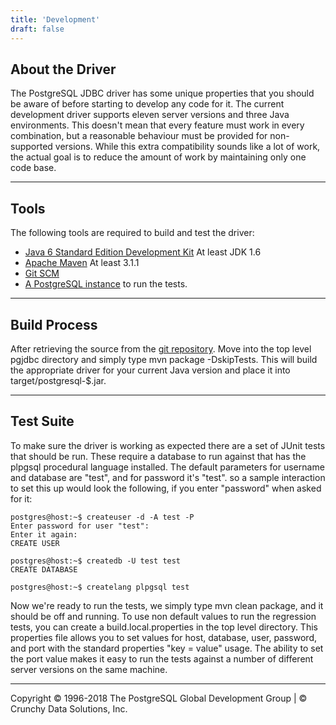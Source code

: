 ```yaml
---
title: 'Development'
draft: false
---
```


## About the Driver

The PostgreSQL JDBC driver has some unique properties that you should be
aware of before starting to develop any code for it. The current
development driver supports eleven server versions and three Java
environments. This doesn't mean that every feature must work in every
combination, but a reasonable behaviour must be provided for
non-supported versions. While this extra compatibility sounds like a lot
of work, the actual goal is to reduce the amount of work by maintaining
only one code base.

* * * * *

## Tools

The following tools are required to build and test the driver:

-   [Java 6 Standard Edition Development Kit](https://java.oracle.com)
    At least JDK 1.6
-   [Apache Maven](https://maven.apache.org) At least 3.1.1
-   [Git SCM](https://git-scm.com)
-   [A PostgreSQL instance](https://www.postgresql.org) to run the
    tests.

* * * * *

## Build Process

After retrieving the source from the [git
repository](../development/git). Move into the top level pgjdbc
directory and simply type mvn package -DskipTests. This will build the
appropriate driver for your current Java version and place it into
target/postgresql-\$.jar.

* * * * *

## Test Suite

To make sure the driver is working as expected there are a set of JUnit
tests that should be run. These require a database to run against that
has the plpgsql procedural language installed. The default parameters
for username and database are "test", and for password it's "test". so a
sample interaction to set this up would look the following, if you enter
"password" when asked for it:

```
postgres@host:~$ createuser -d -A test -P
Enter password for user "test":
Enter it again:
CREATE USER

postgres@host:~$ createdb -U test test
CREATE DATABASE

postgres@host:~$ createlang plpgsql test

```

Now we're ready to run the tests, we simply type mvn clean package, and
it should be off and running. To use non default values to run the
regression tests, you can create a build.local.properties in the top
level directory. This properties file allows you to set values for host,
database, user, password, and port with the standard properties "key =
value" usage. The ability to set the port value makes it easy to run the
tests against a number of different server versions on the same machine.

* * * * *

Copyright © 1996-2018 The PostgreSQL Global Development Group | © Crunchy Data Solutions, Inc.
